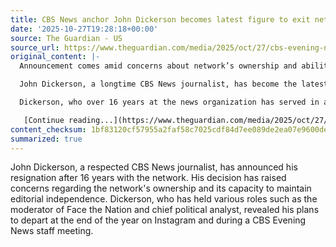 ```yaml
---
title: CBS News anchor John Dickerson becomes latest figure to exit network
date: '2025-10-27T19:28:18+00:00'
source: The Guardian - US
source_url: https://www.theguardian.com/media/2025/oct/27/cbs-evening-news-anchor-john-dickerson-resigns
original_content: |-
  Announcement comes amid concerns about network’s ownership and ability to maintain editorial independence

  John Dickerson, a longtime CBS News journalist, has become the latest high-profile figure to resign from the network amid concerns about its ownership and ability to maintain editorial independence.

  Dickerson, who over 16 years at the news organization has served in a variety of roles, including moderator of Face the Nation and chief political analyst, announced on Instagram that he would leave at the end of the year. The news was also shared during a morning meeting of CBS Evening News staff.

   [Continue reading...](https://www.theguardian.com/media/2025/oct/27/cbs-evening-news-anchor-john-dickerson-resigns)
content_checksum: 1bf83120cf57955a2faf58c7025cdf84d7ee089de2ea07e9600de86c6ba25cae
summarized: true
---
```


John Dickerson, a respected CBS News journalist, has announced his resignation after 16 years with the network. His decision has raised concerns regarding the network's ownership and its capacity to maintain editorial independence. Dickerson, who has held various roles such as the moderator of Face the Nation and chief political analyst, revealed his plans to depart at the end of the year on Instagram and during a CBS Evening News staff meeting.